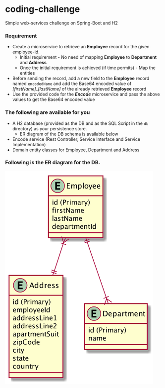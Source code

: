 # coding-challenge
Simple web-services challenge on Spring-Boot and H2

### Requirement
* Create a microservice to retrieve an **Employee** record for the given employee-id.
  * Initial requirement - No need of mapping **Employee** to **Department** and **Address**
  * Once the initial requirement is achieved (if time permits) - Map the entities
* Before sending the record, add a new field to the **Employee** record named `encodedName` and add the Base64 encoded value of *[firstName]_[lastName]* of the already retrieved **Employee** record 
* Use the provided code for the **_Encode_** microservice and pass the above values to get the Base64 encoded value

### The following are available for you
* A H2 database (provided as the DB and as the SQL Script in the `db` directory) as your persistence store.
  * ER diagram of the DB schema is available below
* Encode service (Rest Controller, Service Interface and Service Implementation)
* Domain entity classes for Employee, Department and Address

### Following is the ER diagram for the DB.

![ER Diagram](/images/er.png)
